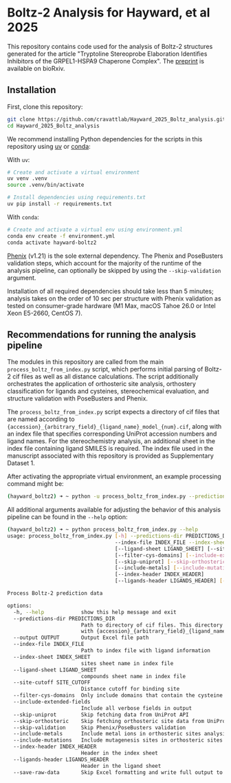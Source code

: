 # Boltz-2 Analysis for Hayward, et al 2025

This repository contains code used for the analysis of Boltz-2 structures generated for the article "Tryptoline Stereoprobe Elaboration Identifies Inhibitors of the GRPEL1-HSPA9 Chaperone Complex". The [preprint](https://www.biorxiv.org/content/10.1101/2025.10.20.683548v1) is available on bioRxiv.

## Installation

First, clone this repository:

```bash
git clone https://github.com/cravattlab/Hayward_2025_Boltz_analysis.git
cd Hayward_2025_Boltz_analysis
```

We recommend installing Python dependencies for the scripts in this repository using [uv](https://github.com/astral-sh/uv) or [conda](https://github.com/conda/conda):

With `uv`:
```bash
# Create and activate a virtual environment
uv venv .venv
source .venv/bin/activate

# Install dependencies using requirements.txt
uv pip install -r requirements.txt
```

With `conda`:
```bash
# Create and activate a virtual env using environment.yml
conda env create -f environment.yml
conda activate hayward-boltz2
```

[Phenix](https://www.phenix-online.org) (v1.21) is the sole external dependency. The Phenix and PoseBusters validation steps, which account for the majority of the runtime of the analysis pipeline, can optionally be skipped by using the `--skip-validation` argument.

Installation of all required dependencies should take less than 5 minutes; analysis takes on the order of 10 sec per structure with Phenix validation as tested on consumer-grade hardware (M1 Max, macOS Tahoe 26.0 or Intel Xeon E5-2660, CentOS 7).

## Recommendations for running the analysis pipeline

The modules in this repository are called from the main `process_boltz_from_index.py` script, which performs initial parsing of Boltz-2 cif files as well as all distance calculations. The script additionally orchestrates the application of orthosteric site analysis, orthostery classification for ligands and cysteines, stereochemical evaluation, and structure validation with PoseBusters and Phenix.

The `process_boltz_from_index.py` script expects a directory of cif files that are named according to `{accession}_{arbitrary_field}_{ligand_name}_model_{num}.cif`, along with an index file that specifies corresponding UniProt accession numbers and ligand names. For the stereochemistry analysis, an additional sheet in the index file containing ligand SMILES is required. The index file used in the manuscript associated with this repository is provided as Supplementary Dataset 1.

After activating the appropriate virtual environment, an example processing command might be:

```bash
(hayward_boltz2) ➜ ~ python -u process_boltz_from_index.py --predictions-dir=./example_data/ --index-file=./Supplementary_Dataset_1.xlsx --index-sheet='liganded sites' --ligand-sheet='compounds' --output=example_output.xlsx --index-header=0 --ligands-header=0 | tee example_output.log
```

All additional arguments available for adjusting the behavior of this analysis pipeline can be found in the `--help` option:

```bash
(hayward_boltz2) ➜ ~ python process_boltz_from_index.py --help
usage: process_boltz_from_index.py [-h] --predictions-dir PREDICTIONS_DIR [--output OUTPUT]
                                   --index-file INDEX_FILE --index-sheet INDEX_SHEET
                                   [--ligand-sheet LIGAND_SHEET] [--site-cutoff SITE_CUTOFF]
                                   [--filter-cys-domains] [--include-extended-fields]
                                   [--skip-uniprot] [--skip-orthosteric] [--skip-validation]
                                   [--include-metals] [--include-mutations]
                                   [--index-header INDEX_HEADER]
                                   [--ligands-header LIGANDS_HEADER] [--save-raw-data]

Process Boltz-2 prediction data

options:
  -h, --help            show this help message and exit
  --predictions-dir PREDICTIONS_DIR
                        Path to directory of cif files. This directory must contain cif files
                        with {accession}_{arbitrary_field}_{ligand_name}_model_{num}.cif
  --output OUTPUT       Output Excel file path
  --index-file INDEX_FILE
                        Path to index file with ligand information
  --index-sheet INDEX_SHEET
                        sites sheet name in index file
  --ligand-sheet LIGAND_SHEET
                        compounds sheet name in index file
  --site-cutoff SITE_CUTOFF
                        Distance cutoff for binding site
  --filter-cys-domains  Only include domains that contain the cysteine site in output
  --include-extended-fields
                        Include all verbose fields in output
  --skip-uniprot        Skip fetching data from UniProt API
  --skip-orthosteric    Skip fetching orthosteric site data from UniProt
  --skip-validation     Skip Phenix/PoseBusters validation
  --include-metals      Include metal ions in orthosteric sites analysis
  --include-mutations   Include mutagenesis sites in orthosteric sites analysis
  --index-header INDEX_HEADER
                        Header in the index sheet
  --ligands-header LIGANDS_HEADER
                        Header in the ligand sheet
  --save-raw-data       Skip Excel formatting and write full output to an Excel file
```
